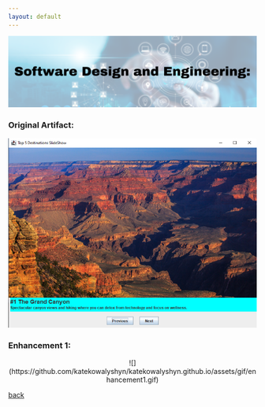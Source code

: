 ```yaml
---
layout: default
---
```


<center>
  <img src="/assets/img/design.png">
</center>

### Original Artifact:

<center>
  <img src="/assets/img/initial-artifact.png">
</center>

### Enhancement 1:

<center>
  ![](https://github.com/katekowalyshyn/katekowalyshyn.github.io/assets/gif/enhancement1.gif)
</center>

[back](./)
